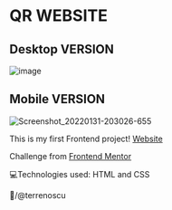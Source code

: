 # QR WEBSITE

## **Desktop VERSION** 
![image](https://user-images.githubusercontent.com/78498733/151889447-3089a20f-2630-489e-ab6c-7acbb445afe3.png)

## **Mobile VERSION** 
![Screenshot_20220131-203026-655](https://user-images.githubusercontent.com/78498733/151890379-f3e7c532-178b-4e40-9fec-4c0a9c1d451c.png)

This is my first Frontend project! [Website](https://vterreno.github.io/QR-code-component-challenge-hub/)

Challenge from [Frontend Mentor](https://www.frontendmentor.io/)

💻Technologies used: HTML and CSS

🚀/@terrenoscu
